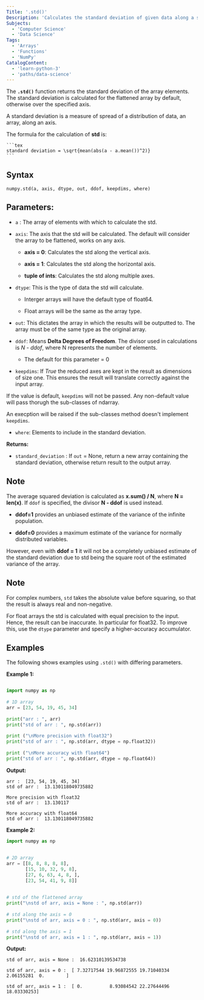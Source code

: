 ```yaml
---
Title: '.std()'
Description: 'Calculates the standard deviation of given data along a specified axis'
Subjects:
  - 'Computer Science'
  - 'Data Science'
Tags:
  - 'Arrays'
  - 'Functions'
  - 'NumPy'
CatalogContent:
  - 'learn-python-3'
  - 'paths/data-science'
---
```


The **`.std()`** function returns the standard deviation of the array elements. The standard deviation is calculated for the flattened array by default, otherwise over the specified axis.

A standard deviation is a measure of spread of a distribution of data, an array, along an axis.

The formula for the calculation of **std** is:

    ```tex
    standard deviation = \sqrt{mean(abs(a - a.mean())^2)}
    ```

## Syntax

```pseudo
numpy.std(a, axis, dtype, out, ddof, keepdims, where)
```

## Parameters:

- `a` : The array of elements with which to calculate the std.

- `axis`: The axis that the std will be calculated. The default will consider the array to be flattened, works on any axis.

    - **axis = 0**: Calculates the std along the vertical axis.

    - **axis = 1**: Calculates the std along the horizontal axis.

    - **tuple of ints**: Calculates the std along multiple axes.

- `dtype`: This is the type of data the std will calculate.
 
    - Interger arrays will have the default type of float64.

    - Float arrays will be the same as the array type.

- `out`: This dictates the array in which the results will be outputted to. The array must be of the same type as the original array.

- `ddof`: Means **Delta Degrees of Freedom**. The divisor used in calculations is *N - ddof*, where N represents the number of elements.

    - The default for this parameter = 0

- `keepdims`: If *True* the reduced axes are kept in the result as dimensions of size one. This ensures the result will translate correctly against the input array.

If the value is default, `keepdims` will not be passed. Any non-default value will pass thorugh the sub-classes of ndarray. 

An execption will be raised if the sub-classes method doesn't implement `keepdims`.

- `where`: Elements to include in the standard deviation.

**Returns:** 
- `standard_deviation` : If `out` = None, return a new array containing the standard deviation, otherwise return result to the output array.

## Note

The average squared deviation is calculated as **x.sum() / N**, where **N = len(x)**. If `ddof` is specified, the divisor **N - ddof** is used instead. 

- **ddof=1** provides an unbiased estimate of the variance of the infinite population. 

- **ddof=0** provides a maximum estimate of the variance for normally distributed variables. 

However, even with **ddof = 1** it will not be a completely unbiased estimate of the standard deviation due to std being the square root of the estimated variance of the array.

## Note 

For complex numbers, `std` takes the absolute value before squaring, so that the result is always real and non-negative.

For float arrays the std is calculated with equal precision to the input. Hence, the result can be inaccurate. In particular for float32. To improve this, use the `dtype` parameter and specify a higher-accuracy accumulator.

## Examples

The following shows examples using `.std()` with differing parameters.


**Example 1:**

```py

import numpy as np 
    
# 1D array  
arr = [23, 54, 19, 45, 34] 
  
print("arr : ", arr)  
print("std of arr : ", np.std(arr)) 
  
print ("\nMore precision with float32") 
print("std of arr : ", np.std(arr, dtype = np.float32)) 
  
print ("\nMore accuracy with float64") 
print("std of arr : ", np.std(arr, dtype = np.float64)) 

```

**Output:**

```shell
arr :  [23, 54, 19, 45, 34]
std of arr :  13.130118049735882

More precision with float32
std of arr :  13.130117

More accuracy with float64
std of arr :  13.130118049735882
```

**Example 2:**

```py
import numpy as np 
    
  
# 2D array  
arr = [[8, 8, 8, 8, 8],   
       [15, 10, 32, 9, 8],  
       [27, 6, 63, 4, 8, ],  
       [23, 54, 41, 9, 8]]  
  
    
# std of the flattened array  
print("\nstd of arr, axis = None : ", np.std(arr))  
    
# std along the axis = 0  
print("\nstd of arr, axis = 0 : ", np.std(arr, axis = 0))  
   
# std along the axis = 1  
print("\nstd of arr, axis = 1 : ", np.std(arr, axis = 1)) 
```

**Output:**

```shell
std of arr, axis = None :  16.62310139534738

std of arr, axis = 0 :  [ 7.32717544 19.96872555 19.71040334  2.06155281  0.        ]

std of arr, axis = 1 :  [ 0.          8.93084542 22.27644496 18.03330253]
```